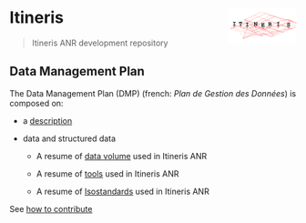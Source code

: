 # Itineris <img src="www/logo.png" align="right" width="120"/>
> Itineris ANR development repository

## Data Management Plan 

The Data Management Plan (DMP) (french: *Plan de Gestion des Données*) is composed on:

* a [description](https://zoometh.github.io/itineris/dmp/)

* data and structured data

  + A resume of [data volume](https://github.com/zoometh/itineris/blob/main/data/data_resume.tsv) used in Itineris ANR
  
  + A resume of [tools](https://github.com/zoometh/itineris/blob/main/data/tools_resume.tsv) used in Itineris ANR
  
  + A resume of [Isostandards]([https://github.com/zoometh/itineris/blob/main/data/isos_resume.tsv]) used in Itineris ANR 
  
See [how to contribute](https://github.com/zoometh/itineris/blob/master/dmp/CONTRIBUTING.md)

